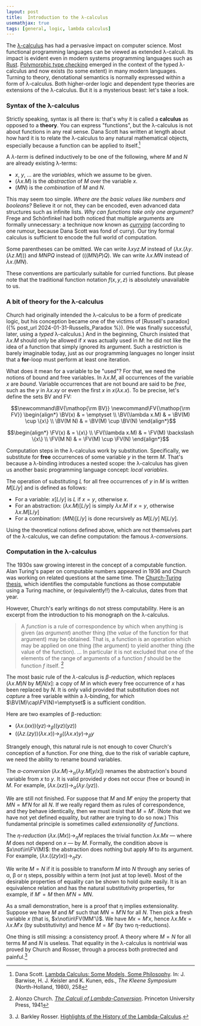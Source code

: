 ```yaml
---
layout: post
title:  Introduction to the λ-calculus
usemathjax: true 
tags: [general, logic, lambda calculus]
---
```

The [λ-calculus](https://plato.stanford.edu/entries/lambda-calculus/) has had a pervasive impact on computer science.
Most functional programming languages can be viewed as extended λ-calculi.
Its impact is evident even
in modern systems programming languages such as [Rust](https://www.rust-lang.org).
[Polymorphic type checking](http://lucacardelli.name/Papers/BasicTypechecking.pdf) emerged in the context of the typed λ-calculus
and now exists (to some extent) in many modern languages.
Turning to theory, denotational semantics is normally expressed within
a form of λ-calculus.
Both higher-order logic and dependent type theories 
are extensions of the λ-calculus.
But it is a mysterious beast: let's take a look.

### Syntax of the λ-calculus

Strictly speaking, syntax is all there is: that's why it is called a **calculus**
as opposed to a **theory**. 
You can express "functions", but the λ-calculus 
is not about functions in any real sense.
Dana Scott has written at length about how hard it is
to relate the λ-calculus to any natural mathematical objects,
especially because a function can be applied to itself.[^1]

[^1]: Dana Scott. [Lambda Calculus: Some Models, Some Philosophy](/papers/Scott-Models.pdf). In: J. Barwise, H. J. Keisler and K. Kunen, eds., *The Kleene Symposium* (North-Holland, 1980), 258

A *λ-term* is defined inductively
to be one of the following, where $M$ and $N$ are already existing λ-terms:

- $x$, $y$, ... are the *variables*, which we assume to be given.
- $(\lambda x.M)$ is the *abstraction* of $M$ over the variable $x$.
- $(M N)$ is the *combination* of $M$ and $N$.

This may seem too simple.
*Where are the basic values like numbers and booleans?*
Believe it or not, they can be encoded, 
even advanced data structures such as infinite lists.
*Why can functions take only one argument?*
Frege and Schönfinkel had both noticed that 
multiple arguments are formally unnecessary:
a technique now known as *[currying](https://en.wikipedia.org/wiki/Currying)* 
(according to one rumour, because Dana Scott was fond of curry).
Our tiny formal calculus is sufficient to encode the full world 
of computation.

Some parentheses can be omitted.
We can write $\lambda xyz.M$ instead of $(\lambda x.(\lambda y.(\lambda z.M)))$
and $MNPQ$ instead of $(((MN)P)Q)$.
We can write $\lambda x.MN$ instead of $\lambda x.(MN)$.

These conventions are particularly suitable for curried functions.
But please note that the traditional function notation $f(x,y,z)$
is absolutely unavailable to us.


### A bit of theory for the λ-calculus

Church had originally intended the λ-calculus to be a form of predicate logic, 
but his conception became one of the 
victims of [Russell's paradox]({% post_url 2024-01-31-Russells_Paradox %}).
(He was finally successful, later, using a *typed* λ-calculus.)
And in the beginning, Church insisted that $\lambda x.M$
should only be allowed if $x$ was actually used in $M$:
he did not like the idea of a function that simply ignored its argument.
Such a restriction is barely imaginable today, 
just as our programming languages no longer insist that a **for**-loop
must perform at least one iteration.

What does it mean for a variable to be "used"?
For that, we need the notions of bound and free variables.
In $\lambda x.M$, all occurrences of the variable $x$ are *bound*.
Variable occurrences that are not bound are said to be *free*,
such as the $y$ in $\lambda x.xy$ or even the first $x$ in $x(\lambda x.x)$.
To be precise, let's define the sets BV and FV:

$$\newcommand\BV{\mathop{\rm BV}}
\newcommand\FV{\mathop{\rm FV}}
\begin{align*}
    \BV(x)           & =  \emptyset \\
    \BV(\lambda x.M) & =  \BV(M) \cup \{x\} \\
    \BV(M N)         & =  \BV(M) \cup \BV(N)
\end{align*}$$

$$\begin{align*}
    \FV(x)           & =  \{x\} \\
    \FV(\lambda x.M) & =  \FV(M) \backslash \{x\} \\
    \FV(M N)         & =  \FV(M) \cup \FV(N)
\end{align*}$$

Computation steps in the λ-calculus work by substitution.
Specifically, we substitute for **free** occurrences
of some variable $y$ in the term $M$.
That's because a λ-binding introduces a nested scope:
the λ-calculus has given us another basic programming language concept: 
*local variables*.

The operation of substituting $L$ for all
free occurrences of $y$ in $M$ is written $M[L/y]$ and is defined as follows:

* For a variable: $x[L/y]$ is $L$ if $x=y$, otherwise $x$.
* For an abstraction: $(\lambda x.M)[L/y]$ is simply $\lambda x.M$ if $x=y$, otherwise $\lambda x.M[L/y]$
* For a combination: $(M N)[L/y]$ is done recursively as $M[L/y]\; N[L/y]$.

Using the theoretical notions defined above, 
which are not themselves part of the λ-calculus,
we can define computation: the famous *λ-conversions*.

### Computation in the λ-calculus

The 1930s saw growing interest in the concept of a computable function.
Alan Turing's paper on computable numbers appeared in 1936 and 
Church was working on related questions at the same time.
The [Church-Turing thesis](https://plato.stanford.edu/entries/church-turing/), 
which identifies the computable functions
as those computable using a Turing machine, or (equivalently!!) the λ-calculus, dates from that year.

However, Church's early writings do not stress computability.
Here is an excerpt from the introduction to his monograph on the λ-calculus.

> A *function* is a rule of correspondence by which when
> anything is given (as *argument*) another thing (the *value* of the
> function for that argument) may be obtained. That is, a function
> is an operation which may be applied on one thing (the
> argument) to yield another thing (the value of the function). 
> ... In particular it is not excluded that one of the elements of
> the range of arguments of a function *f* should be the function
> *f* itself. [^2]

[^2]: Alonzo Church. *[The Calculi of Lambda-Conversion](https://compcalc.github.io/public/church/church_calculi_1941.pdf)*. Princeton University Press, 1941


The most basic rule of the $\lambda$-calculus is *β-reduction*, which replaces $(\lambda x. M)N$ by $M[N/x]$: a copy of $M$ in which every free occurrence of $x$ has been replaced by $N$.
It is only valid provided that substitution does not *capture* 
a free variable within a λ-binding, for which 
$\BV(M)\cap\FV(N)=\emptyset$ is a sufficient condition. 

Here are two examples of β-reduction:
* $(\lambda x.(xx))(yz) \to_\beta ((yz)(yz))$
* $((\lambda z.(zy))(\lambda x.x)) \to_\beta ((\lambda x.x)y)
 \to_\beta y$
 
Strangely enough, this natural rule is not enough to cover 
Church's conception of a function.
For one thing, due to the risk of variable capture, 
we need the ability to rename bound variables.

The *α-conversion* $(\lambda x.M) \to_\alpha (\lambda
y.M[y/x])$ renames the abstraction's bound variable from $x$ to
$y$. It is valid provided $y$ does not occur (free or bound)
in $M$. For example,
$(\lambda x.(xz)) \to_\alpha (\lambda y.(yz))$. 

We are still not finished. For suppose that $M$ and $M'$
enjoy the property that $MN=M'N$ for all $N$.
If we really regard them as rules of correspondence,
and they behave identically, then we must insist that $M=M'$.
(Note that we have not yet defined equality, but rather are trying to do so now.)
This fundamental principle is sometimes called *extensionality of functions*.

The *η-reduction* $(\lambda x.(Mx)) \to_\eta M$ replaces the
trivial function $\lambda x.Mx$ — where $M$ does not depend on $x$ — by $M$. 
Formally, the condition above is $x\not\in\FV(M)$: the
abstraction does nothing but apply $M$ to its argument.
For example,  $(\lambda x.((zy)x)) \to_\eta zy$.

We write $M=N$ if it is possible to transform $M$ into $N$
through any series of α, β or η steps, 
possibly within a term (not just at top level).
Most of the desirable properties of equality can be shown to hold quite easily.
It is an equivalence relation and has the natural substitutivity properties,
for example, if $M'=M$ then $M'N=MN$.

As a small demonstration, here is a proof that η implies extensionality. 
Suppose we have $M$ and $M'$ such that $MN=M'N$ for all $N$.
Then pick a fresh variable $x$ (that is, $x\not\in\FV(MM'\)$.
We have $Mx=M'x$, hence $\lambda x.Mx = \lambda x. M'x$ (by substitutivity)
and hence $M=M'$ (by two η-reductions).

One thing is still missing: a consistency proof.
A theory where $M=N$ for all terms $M$ and $N$ is useless. 
That equality in the λ-calculus is nontrivial was proved by Church and Rosser, through a process both protrected and painful.[^3]

[^3]: J. Barkley Rosser. [Highlights of the History of the Lambda-Calculus](/papers/Rosser-Lambda-Calculus.pdf).

